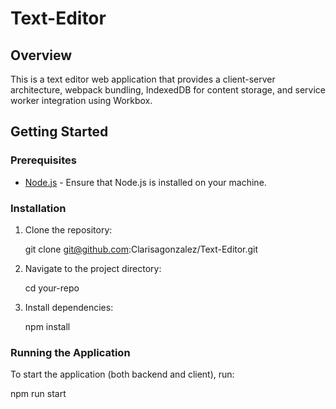 # Text-Editor

## Overview
This is a text editor web application that provides a client-server architecture, webpack bundling, IndexedDB for content storage, and service worker integration using Workbox.

## Getting Started

### Prerequisites

- [Node.js](https://nodejs.org/) - Ensure that Node.js is installed on your machine.

### Installation

1. Clone the repository:

    git clone git@github.com:Clarisagonzalez/Text-Editor.git
    

2. Navigate to the project directory:

    cd your-repo

3. Install dependencies:

    npm install
    

### Running the Application

To start the application (both backend and client), run:

npm run start
